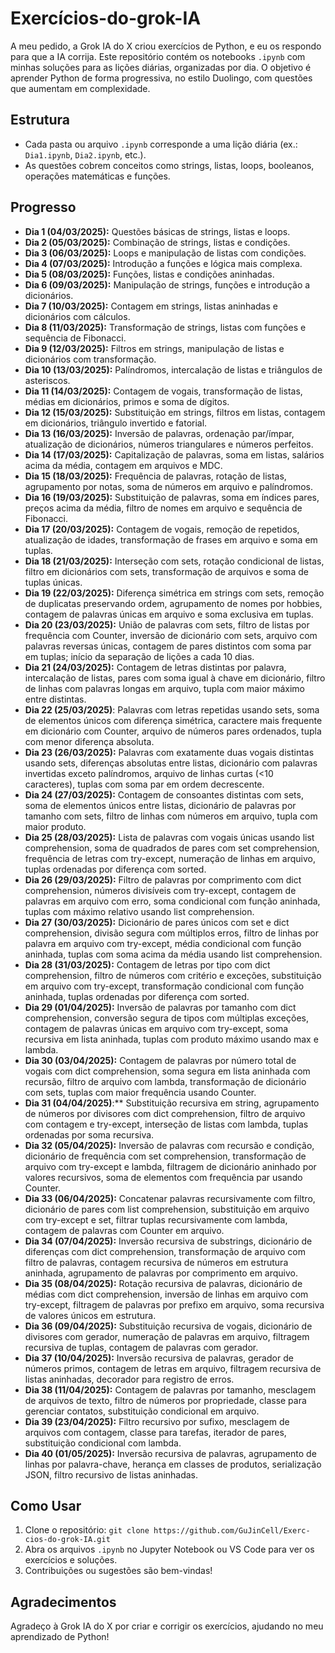 # Exercícios-do-grok-IA

A meu pedido, a Grok IA do X criou exercícios de Python, e eu os respondo para que a IA corrija. Este repositório contém os notebooks `.ipynb` com minhas soluções para as lições diárias, organizadas por dia. O objetivo é aprender Python de forma progressiva, no estilo Duolingo, com questões que aumentam em complexidade.

## Estrutura
- Cada pasta ou arquivo `.ipynb` corresponde a uma lição diária (ex.: `Dia1.ipynb`, `Dia2.ipynb`, etc.).
- As questões cobrem conceitos como strings, listas, loops, booleanos, operações matemáticas e funções.

## Progresso
- **Dia 1 (04/03/2025):** Questões básicas de strings, listas e loops.
- **Dia 2 (05/03/2025):** Combinação de strings, listas e condições.
- **Dia 3 (06/03/2025):** Loops e manipulação de listas com condições.
- **Dia 4 (07/03/2025):** Introdução a funções e lógica mais complexa.
- **Dia 5 (08/03/2025):** Funções, listas e condições aninhadas.
- **Dia 6 (09/03/2025):** Manipulação de strings, funções e introdução a dicionários.
- **Dia 7 (10/03/2025):** Contagem em strings, listas aninhadas e dicionários com cálculos.
- **Dia 8 (11/03/2025):** Transformação de strings, listas com funções e sequência de Fibonacci.
- **Dia 9 (12/03/2025):** Filtros em strings, manipulação de listas e dicionários com transformação.
- **Dia 10 (13/03/2025):** Palíndromos, intercalação de listas e triângulos de asteriscos.
- **Dia 11 (14/03/2025):** Contagem de vogais, transformação de listas, médias em dicionários, primos e soma de dígitos.
- **Dia 12 (15/03/2025):** Substituição em strings, filtros em listas, contagem em dicionários, triângulo invertido e fatorial.
- **Dia 13 (16/03/2025):** Inversão de palavras, ordenação par/ímpar, atualização de dicionários, números triangulares e números perfeitos.
- **Dia 14 (17/03/2025):** Capitalização de palavras, soma em listas, salários acima da média, contagem em arquivos e MDC.
- **Dia 15 (18/03/2025):** Frequência de palavras, rotação de listas, agrupamento por notas, soma de números em arquivo e palíndromos.
- **Dia 16 (19/03/2025):** Substituição de palavras, soma em índices pares, preços acima da média, filtro de nomes em arquivo e sequência de Fibonacci.
- **Dia 17 (20/03/2025):** Contagem de vogais, remoção de repetidos, atualização de idades, transformação de frases em arquivo e soma em tuplas.
- **Dia 18 (21/03/2025):** Interseção com sets, rotação condicional de listas, filtro em dicionários com sets, transformação de arquivos e soma de tuplas únicas.
- **Dia 19 (22/03/2025):** Diferença simétrica em strings com sets, remoção de duplicatas preservando ordem, agrupamento de nomes por hobbies, contagem de palavras únicas em arquivo e soma exclusiva em tuplas.
- **Dia 20 (23/03/2025):** União de palavras com sets, filtro de listas por frequência com Counter, inversão de dicionário com sets, arquivo com palavras reversas únicas, contagem de pares distintos com soma par em tuplas; início da separação de lições a cada 10 dias.
- **Dia 21 (24/03/2025):** Contagem de letras distintas por palavra, intercalação de listas, pares com soma igual à chave em dicionário, filtro de linhas com palavras longas em arquivo, tupla com maior máximo entre distintas.
- **Dia 22 (25/03/2025)**: Palavras com letras repetidas usando sets, soma de elementos únicos com diferença simétrica, caractere mais frequente em dicionário com Counter, arquivo de números pares ordenados, tupla com menor diferença absoluta.
- **Dia 23 (26/03/2025):** Palavras com exatamente duas vogais distintas usando sets, diferenças absolutas entre listas, dicionário com palavras invertidas exceto palíndromos, arquivo de linhas curtas (<10 caracteres), tuplas com soma par em ordem decrescente.
- **Dia 24 (27/03/2025):** Contagem de consoantes distintas com sets, soma de elementos únicos entre listas, dicionário de palavras por tamanho com sets, filtro de linhas com números em arquivo, tupla com maior produto.
- **Dia 25 (28/03/2025):** Lista de palavras com vogais únicas usando list comprehension, soma de quadrados de pares com set comprehension, frequência de letras com try-except, numeração de linhas em arquivo, tuplas ordenadas por diferença com sorted.
- **Dia 26 (29/03/2025):** Filtro de palavras por comprimento com dict comprehension, números divisíveis com try-except, contagem de palavras em arquivo com erro, soma condicional com função aninhada, tuplas com máximo relativo usando list comprehension.
- **Dia 27 (30/03/2025):** Dicionário de pares únicos com set e dict comprehension, divisão segura com múltiplos erros, filtro de linhas por palavra em arquivo com try-except, média condicional com função aninhada, tuplas com soma acima da média usando list comprehension.
- **Dia 28 (31/03/2025):** Contagem de letras por tipo com dict comprehension, filtro de números com critério e exceções, substituição em arquivo com try-except, transformação condicional com função aninhada, tuplas ordenadas por diferença com sorted.
- **Dia 29 (01/04/2025):** Inversão de palavras por tamanho com dict comprehension, conversão segura de tipos com múltiplas exceções, contagem de palavras únicas em arquivo com try-except, soma recursiva em lista aninhada, tuplas com produto máximo usando max e lambda.
- **Dia 30 (03/04/2025):** Contagem de palavras por número total de vogais com dict comprehension, soma segura em lista aninhada com recursão, filtro de arquivo com lambda, transformação de dicionário com sets, tuplas com maior frequência usando Counter.
- **Dia 31 (04/04/2025)**:** Substituição recursiva em string, agrupamento de números por divisores com dict comprehension, filtro de arquivo com contagem e try-except, interseção de listas com lambda, tuplas ordenadas por soma recursiva.
- **Dia 32 (05/04/2025):** Inversão de palavras com recursão e condição, dicionário de frequência com set comprehension, transformação de arquivo com try-except e lambda, filtragem de dicionário aninhado por valores recursivos, soma de elementos com frequência par usando Counter.
- **Dia 33 (06/04/2025):** Concatenar palavras recursivamente com filtro, dicionário de pares com list comprehension, substituição em arquivo com try-except e set, filtrar tuplas recursivamente com lambda, contagem de palavras com Counter em arquivo.
- **Dia 34 (07/04/2025):** Inversão recursiva de substrings, dicionário de diferenças com dict comprehension, transformação de arquivo com filtro de palavras, contagem recursiva de números em estrutura aninhada, agrupamento de palavras por comprimento em arquivo.
- **Dia 35 (08/04/2025):** Rotação recursiva de palavras, dicionário de médias com dict comprehension, inversão de linhas em arquivo com try-except, filtragem de palavras por prefixo em arquivo, soma recursiva de valores únicos em estrutura.
- **Dia 36 (09/04/2025):** Substituição recursiva de vogais, dicionário de divisores com gerador, numeração de palavras em arquivo, filtragem recursiva de tuplas, contagem de palavras com gerador.
- **Dia 37 (10/04/2025):** Inversão recursiva de palavras, gerador de números primos, contagem de letras em arquivo, filtragem recursiva de listas aninhadas, decorador para registro de erros.
- **Dia 38 (11/04/2025):** Contagem de palavras por tamanho, mesclagem de arquivos de texto, filtro de números por propriedade, classe para gerenciar contatos, substituição condicional em arquivo.
- **Dia 39 (23/04/2025):** Filtro recursivo por sufixo, mesclagem de arquivos com contagem, classe para tarefas, iterador de pares, substituição condicional com lambda.
- **Dia 40 (01/05/2025):** Inversão recursiva de palavras, agrupamento de linhas por palavra-chave, herança em classes de produtos, serialização JSON, filtro recursivo de listas aninhadas.


## Como Usar
1. Clone o repositório: `git clone https://github.com/GuJinCell/Exerc-cios-do-grok-IA.git`
2. Abra os arquivos `.ipynb` no Jupyter Notebook ou VS Code para ver os exercícios e soluções.
3. Contribuições ou sugestões são bem-vindas!

## Agradecimentos
Agradeço à Grok IA do X por criar e corrigir os exercícios, ajudando no meu aprendizado de Python!
